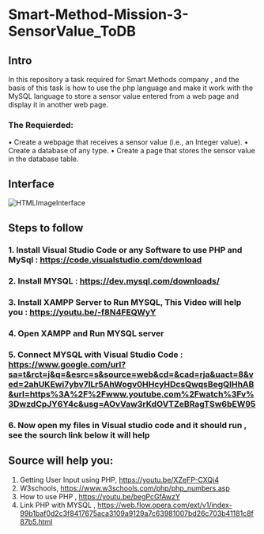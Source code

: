 # Smart-Method-Mission-3-SensorValue_ToDB
## Intro
In this repository a task required for Smart Methods company , and the basis of this task is how to use the php language and make it work with the MySQL language to store a sensor value entered from a web page and display it in another web page.
### The Requierded:
• Create a webpage that receives a sensor value (i.e., an Integer value).
• Create a database of any type.
• Create a page that stores the sensor value in the database table.

## Interface
![HTMLImageInterface](https://user-images.githubusercontent.com/109436965/183706126-8c6d0474-7d0c-4d6d-ae17-38ddcf43aadc.png)

## Steps to follow
 ### 1. Install Visual Studio Code or any Software to use PHP and MySql : https://code.visualstudio.com/download
 ### 2. Install MYSQL : https://dev.mysql.com/downloads/
 ### 3. Install XAMPP Server to Run MYSQL, This Video will help you : https://youtu.be/-f8N4FEQWyY
 ### 4. Open XAMPP and Run MYSQL server
 ### 5. Connect MYSQL with Visual Studio Code : https://www.google.com/url?sa=t&rct=j&q=&esrc=s&source=web&cd=&cad=rja&uact=8&ved=2ahUKEwi7ybv7lLr5AhWogv0HHcyHDcsQwqsBegQIHhAB&url=https%3A%2F%2Fwww.youtube.com%2Fwatch%3Fv%3DwzdCpJY6Y4c&usg=AOvVaw3rKdOVTZeBRagTSw6bEW95
 ### 6. Now open my files in Visual studio code and it should run , see the sourch link below it will help
 
 
 ## Source will help you:
 1. Getting User Input using PHP, https://youtu.be/XZeFP-CXQj4
 2. W3schools,  https://www.w3schools.com/php/php_numbers.asp
 3. How to use PHP , https://youtu.be/begPcGfAwzY
 4. Link PHP with MYSQL , https://web.flow.opera.com/ext/v1/index-99b1baf0d2c3f8417675aca3109a9129a7c63981007bd26c703b41181c8f87b5.html
   
 
